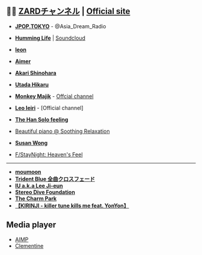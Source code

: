 ## 🗾🌸 **[ZARDチャンネル](https://www.youtube.com/watch?v=aX5qeMWJRGA)** | [Official site](http://wezard.net/album.html)
+ **[JPOP.TOKYO](http://www.jpoppowerplay.tokyo)** - @Asia_Dream_Radio
+ **[Humming Life](https://www.youtube.com/channel/UCEXvSwi7BTovtVhZ6WVd4RA/about)** | [Soundcloud](https://soundcloud.com/humminglife)
+ **[leon](https://soundcloud.com/leyawn)**

+ **[Aimer](https://www.youtube.com/channel/UCR1zT1s524Hbc85bdvno_8w)**
+ **[Akari Shinohara](https://soundcloud.com/akari-shinohara)**
+ **[Utada Hikaru](https://www.youtube.com/user/hikki)**
+ **[Monkey Majik](https://www.youtube.com/channel/UC3gcufb-KpdT9XbSf0vug3g)** - [Offcial channel](https://www.youtube.com/user/MONKEYMAJIKOFFICIAL) 
+ **[Leo Ieiri](https://www.youtube.com/user/ieirileo)** - [Official channel] 
+ **[The Han Solo feeling](https://www.youtube.com/playlist?list=PLSib4O8gAHGWdZZHQKn-ThGahUHGBCqzi)** 
+ [Beautiful piano @ Soothing Relaxation](https://www.youtube.com/watch?v=lCOF9LN_Zxs) 
 
+ **[Susan Wong](https://www.youtube.com/playlist?list=PLeA5ZOLjeepKW4ShPe6r9txMO9ASXXMc-)** 
+ [F/StayNight: Heaven's Feel](https://www.youtube.com/watch?v=GbVXfWEuhR8)

***

+ **[moumoon](https://www.youtube.com/user/moumoonchannel/playlists)** 
+ **[Trident Blue 全曲クロスフェード](https://www.youtube.com/watch?v=BT6P-XWDXGg)**
+ **[IU a.k.a Lee Ji-eun](https://beta.chiasenhac.vn/ca-si/IU~Y3NuX2FydGlzdH4xNjk3.html)**
+ **[Stereo Dive Foundation](http://www.syncmusic.jp/wordpress/?p=18253)** 
+ **[The Charm Park](https://www.youtube.com/channel/UCynqhB3Ci2W0lOfopZByYkw)** 
+ **[【KIRINJI - killer tune kills me feat. YonYon】](https://www.youtube.com/watch?v=Y36b8_WFejI)**

## Media player 
- [AIMP](http://www.aimp.ru) 
- [Clementine](https://www.clementine-player.org) 
